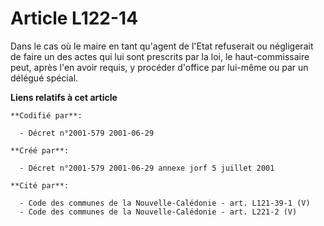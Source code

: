 # Article L122-14

Dans le cas où le maire en tant qu'agent de l'Etat refuserait ou négligerait de faire un des actes qui lui sont prescrits par
la loi, le haut-commissaire peut, après l'en avoir requis, y procéder d'office par lui-même ou par un délégué spécial.

**Liens relatifs à cet article**

	**Codifié par**:

	  - Décret n°2001-579 2001-06-29

	**Créé par**:

	  - Décret n°2001-579 2001-06-29 annexe jorf 5 juillet 2001

	**Cité par**:

	  - Code des communes de la Nouvelle-Calédonie - art. L121-39-1 (V)
	  - Code des communes de la Nouvelle-Calédonie - art. L221-2 (V)
